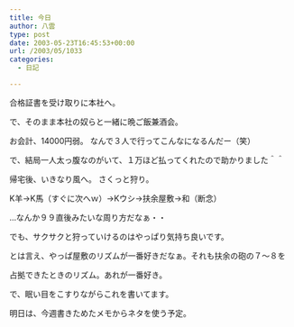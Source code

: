 ```yaml
---
title: 今日
author: 八雲
type: post
date: 2003-05-23T16:45:53+00:00
url: /2003/05/1033
categories:
  - 日記

---
```

合格証書を受け取りに本社へ。

で、そのまま本社の奴らと一緒に晩ご飯兼酒会。
  
お会計、14000円弱。 なんで３人で行ってこんなになるんだー（笑）
  
で、結局一人太っ腹なのがいて、１万ほど払ってくれたので助かりました＾＾
  
帰宅後、いきなり風へ。 さくっと狩り。
  
K羊→K馬（すぐに次へｗ）→Kウシ→扶余屋敷→和（断念）

…なんか９９直後みたいな周り方だなぁ・・
  
でも、サクサクと狩っていけるのはやっぱり気持ち良いです。
  
とは言え、やっぱ屋敷のリズムが一番好きだなぁ。それも扶余の砲の７～８を
  
占拠できたときのリズム。あれが一番好き。

で、眠い目をこすりながらこれを書いてます。
  
明日は、今週書きためたメモからネタを使う予定。
